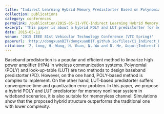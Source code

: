 ```yaml
---
title: "Indirect Learning Hybrid Memory Predistorter Based on Polynomial and Look-Up-Table"
collection: publications
category: conferences
permalink: /publication/2015-05-11-VTC-Indirect Learning Hybrid Memory Predistorter Based on Polynomial and Look-Up-Table-number-0
excerpt: 'This paper is about a hybrid POLY and LUT predistorter for memory nonlinear system in wideband scenarios.'
date: 2015-05-11
venue: '2015 IEEE 81st Vehicular Technology Conference (VTC Spring)'
paperurl: 'http://dongxuanBIT/dongxuanBIT.github.io/files/C1_Indirect_Learning_Hybrid_Memory_Predistorter_Based_on_Polynomial_and_Look-Up-Table.pdf'
citation: 'Z. Long, H. Wang, N. Guan, N. Wu and D. He, &quot;Indirect Learning Hybrid Memory Predistorter Based on Polynomial and Look-Up-Table,&quot; in <i>Proc. 2015 IEEE 81st Vehicular Technology Conference (VTC Spring)</i>, Glasgow, UK, 2015, pp. 1-5.'
---
```

Baseband predistortion is a popular and efficient method to linearize high power amplifier (HPA) in wireless communication systems. Polynomial (POLY) and look-up-table  (LUT) are two methods to design baseband predistorter (PD). However, on the one hand, POLY-based method is complex to implement. On the other hand, LUT-based predistorter suffers convergence time and quantization error problem. In this paper, we propose a hybrid POLY and LUT predistorter for memory nonlinear system in wideband scenarios, it is also suitable for  memoryless channel. Simulations show that the proposed hybrid  structure outperforms the traditional one with lower complexity.